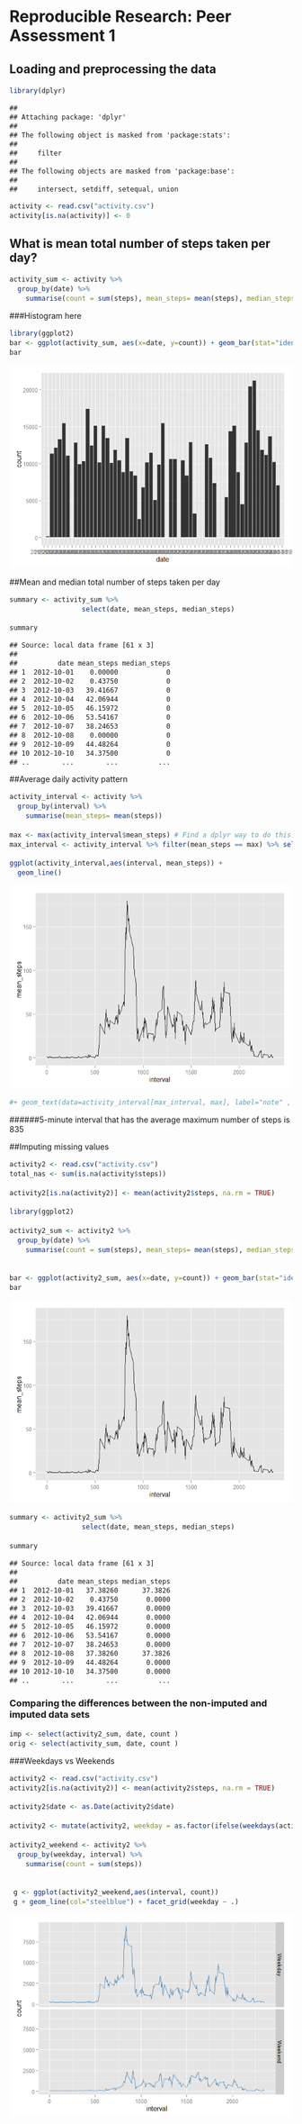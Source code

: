 # Reproducible Research: Peer Assessment 1
## Loading and preprocessing the data

```r
library(dplyr)
```

```
## 
## Attaching package: 'dplyr'
## 
## The following object is masked from 'package:stats':
## 
##     filter
## 
## The following objects are masked from 'package:base':
## 
##     intersect, setdiff, setequal, union
```

```r
activity <- read.csv("activity.csv")
activity[is.na(activity)] <- 0
```

## What is mean total number of steps taken per day?

```r
activity_sum <- activity %>%
  group_by(date) %>%
    summarise(count = sum(steps), mean_steps= mean(steps), median_steps=median(steps))
```

###Histogram here

```r
library(ggplot2)
bar <- ggplot(activity_sum, aes(x=date, y=count)) + geom_bar(stat="identity") 
bar
```

![](PA1_template_files/figure-html/unnamed-chunk-3-1.png) 

##Mean and median total number of steps taken per day


```r
summary <- activity_sum %>% 
                  select(date, mean_steps, median_steps)

summary
```

```
## Source: local data frame [61 x 3]
## 
##          date mean_steps median_steps
## 1  2012-10-01    0.00000            0
## 2  2012-10-02    0.43750            0
## 3  2012-10-03   39.41667            0
## 4  2012-10-04   42.06944            0
## 5  2012-10-05   46.15972            0
## 6  2012-10-06   53.54167            0
## 7  2012-10-07   38.24653            0
## 8  2012-10-08    0.00000            0
## 9  2012-10-09   44.48264            0
## 10 2012-10-10   34.37500            0
## ..        ...        ...          ...
```

##Average daily activity pattern

```r
activity_interval <- activity %>%
  group_by(interval) %>%
    summarise(mean_steps= mean(steps))

max <- max(activity_interval$mean_steps) # Find a dplyr way to do this.
max_interval <- activity_interval %>% filter(mean_steps == max) %>% select(interval)

ggplot(activity_interval,aes(interval, mean_steps)) +
  geom_line() 
```

![](PA1_template_files/figure-html/unnamed-chunk-5-1.png) 

```r
#+ geom_text(data=activity_interval[max_interval, max], label="note" , vjust=1, colour="red")
```

######5-minute interval that has the average maximum number of steps is 835


##Imputing missing values

```r
activity2 <- read.csv("activity.csv")
total_nas <- sum(is.na(activity$steps))

activity2[is.na(activity2)] <- mean(activity2$steps, na.rm = TRUE)

library(ggplot2)

activity2_sum <- activity2 %>%
  group_by(date) %>%
    summarise(count = sum(steps), mean_steps= mean(steps), median_steps=median(steps))


bar <- ggplot(activity2_sum, aes(x=date, y=count)) + geom_bar(stat="identity") 
bar
```

![](PA1_template_files/figure-html/unnamed-chunk-6-1.png) 

```r
summary <- activity2_sum %>% 
                  select(date, mean_steps, median_steps)

summary
```

```
## Source: local data frame [61 x 3]
## 
##          date mean_steps median_steps
## 1  2012-10-01   37.38260      37.3826
## 2  2012-10-02    0.43750       0.0000
## 3  2012-10-03   39.41667       0.0000
## 4  2012-10-04   42.06944       0.0000
## 5  2012-10-05   46.15972       0.0000
## 6  2012-10-06   53.54167       0.0000
## 7  2012-10-07   38.24653       0.0000
## 8  2012-10-08   37.38260      37.3826
## 9  2012-10-09   44.48264       0.0000
## 10 2012-10-10   34.37500       0.0000
## ..        ...        ...          ...
```

### Comparing the differences between the non-imputed and imputed data sets

```r
imp <- select(activity2_sum, date, count )
orig <- select(activity_sum, date, count )
```
###Weekdays vs Weekends

```r
activity2 <- read.csv("activity.csv")
activity2[is.na(activity2)] <- mean(activity2$steps, na.rm = TRUE)

activity2$date <- as.Date(activity2$date)

activity2 <- mutate(activity2, weekday = as.factor(ifelse(weekdays(activity2$date) %in% c("Saturday", "Sunday"), "Weekend", "Weekday")))

activity2_weekend <- activity2 %>%
  group_by(weekday, interval) %>%
    summarise(count = sum(steps))


 g <- ggplot(activity2_weekend,aes(interval, count))  
 g + geom_line(col="steelblue") + facet_grid(weekday ~ .)
```

![](PA1_template_files/figure-html/unnamed-chunk-8-1.png) 
